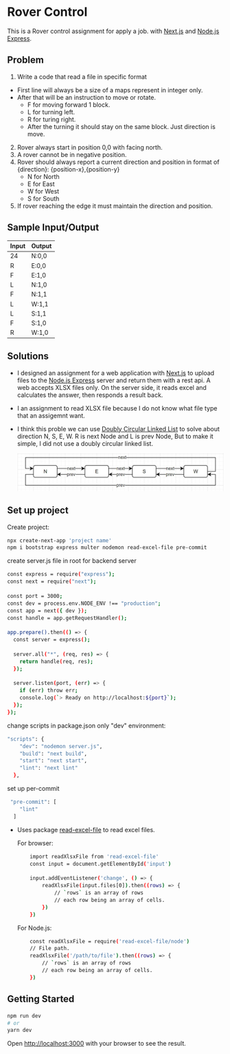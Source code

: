 # Rover Control
This is a Rover control assignment for apply a job.  with [Next.js](https://nextjs.org/) and [Node.js Express](https://expressjs.com/).

## Problem

1. Write a code that read a file in specific format

- First line will always be a size of a maps represent in integer only.
- After that will be an instruction to move or rotate.
    - F for moving forward 1 block.
    - L for turning left.
    - R for turing right.
    - After the turning it should stay on the same block. Just direction is move.

2. Rover always start in position 0,0 with facing north.
3. A rover cannot be in negative position.
4. Rover should always report a current direction and position in format of {direction}: {position-x},{position-y}
    - N for North
    - E for East
    - W for West
    - S for South
5. If rover reaching the edge it must maintain the direction and position.

## Sample Input/Output
Input | Output
 ---- | ---- |
24|N:0,0
R|E:0,0
F|E:1,0
L|N:1,0
F|N:1,1
L|W:1,1
L|S:1,1
F|S:1,0
R|W:1,0

## Solutions

- I designed an assignment for a web application with [Next.js](https://nextjs.org/) to upload files to the [Node.js Express](https://expressjs.com/) server and return them with a rest api. A web accepts XLSX files only. On the server side, it reads excel and calculates the answer, then responds a result back.
- I an assignment to read XLSX file because I do not know what file type that an assigemnt want.
- I think this proble we can use [Doubly Circular Linked List](https://www.geeksforgeeks.org/doubly-circular-linked-list-set-1-introduction-and-insertion/) to solve about direction N, S, E, W. R is next Node and L is prev Node, But to make it simple, I did not use a doubly circular linked list.

    ![Screenshot](screenshot.JPG)

## Set up project

Create project:

```bash
npx create-next-app 'project name'
npm i bootstrap express multer nodemon read-excel-file pre-commit
```

create server.js file in root for backend server

```bash
const express = require("express");
const next = require("next");

const port = 3000;
const dev = process.env.NODE_ENV !== "production";
const app = next({ dev });
const handle = app.getRequestHandler();

app.prepare().then(() => {
  const server = express();

  server.all("*", (req, res) => {
    return handle(req, res);
  });

  server.listen(port, (err) => {
    if (err) throw err;
    console.log(`> Ready on http://localhost:${port}`);
  });
});
```

change scripts in package.json only "dev" environment:

```bash
"scripts": {
    "dev": "nodemon server.js",
    "build": "next build",
    "start": "next start",
    "lint": "next lint"
  },
```

set up per-commit

```bash
 "pre-commit": [
    "lint"
  ]
```

- Uses package [read-excel-file](https://www.npmjs.com/package/read-excel-file) to read excel files.

    For browser:
    ```bash
        import readXlsxFile from 'read-excel-file'
        const input = document.getElementById('input')

        input.addEventListener('change', () => {
            readXlsxFile(input.files[0]).then((rows) => {
                // `rows` is an array of rows
                // each row being an array of cells.
            })
        })
    ```

    For Node.js:
    ```bash
        const readXlsxFile = require('read-excel-file/node')
        // File path.
        readXlsxFile('/path/to/file').then((rows) => {
            // `rows` is an array of rows
            // each row being an array of cells.
        })
    ```

## Getting Started

```bash
npm run dev
# or
yarn dev
```

Open [http://localhost:3000](http://localhost:3000) with your browser to see the result.